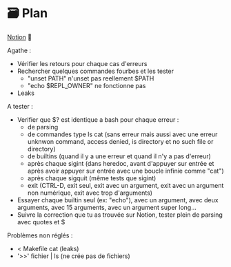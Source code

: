 # 🗃️ Plan

[Notion](https://agatocherry.notion.site/Minishell-d9d2a462a1384b26ae9491338da6e053) 📌

Agathe :
- Vérifier les retours pour chaque cas d'erreurs
- Rechercher quelques commandes fourbes et les tester
  - "unset PATH" n'unset pas reellement $PATH
  - "echo $REPL_OWNER" ne fonctionne pas
- Leaks 

A tester :
- Verifier que $? est identique a bash pour chaque erreur : 
  - de parsing
  - de commandes type ls cat (sans erreur mais aussi avec une erreur unknwon command, access denied, is directory et no such file or directory)
  - de builtins (quand il y a une erreur et quand il n'y a pas d'erreur)
  - après chaque sigint (dans heredoc, avant d'appuyer sur entrée et après avoir appuyer sur entrée avec une boucle infinie comme "cat")
  - après chaque sigquit (même tests que sigint)
  - exit (CTRL-D, exit seul, exit avec un argument, exit avec un argument non numérique, exit avec trop d'arguments)
- Essayer chaque builtin seul (ex: "echo"), avec un argument, avec deux arguments, avec 15 arguments, avec un argument super long...
- Suivre la correction que tu as trouvée sur Notion, tester plein de parsing avec quotes et $

Problèmes non réglés :
- < Makefile cat (leaks)
- '>>' fichier | ls (ne crée pas de fichiers)
